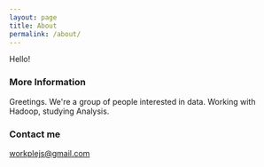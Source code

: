 ```yaml
---
layout: page
title: About
permalink: /about/
---
```


Hello!

### More Information

Greetings. We're a group of people interested in data. Working with Hadoop, studying Analysis.

### Contact me

[workplejs@gmail.com](mailto:workplejs@gmail.com)
